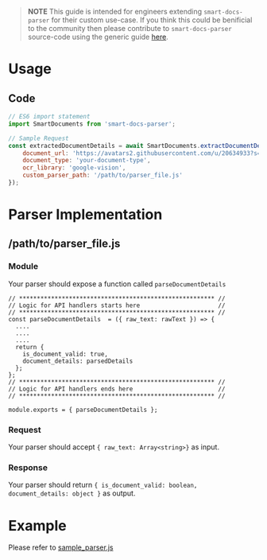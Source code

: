 > **NOTE** This guide is intended for engineers extending `smart-docs-parser` for their custom use-case. If you think this could be benificial to the community then please contribute to `smart-docs-parser` source-code using the generic guide [here](https://github.com/SourabhJaz/smart-docs-parser/blob/master/docs/document_parser.md).
# Usage
## Code
```Javascript
// ES6 import statement
import SmartDocuments from 'smart-docs-parser';

// Sample Request
const extractedDocumentDetails = await SmartDocuments.extractDocumentDetailsFromImage({
    document_url: 'https://avatars2.githubusercontent.com/u/20634933?s=40&v=4',
    document_type: 'your-document-type',
    ocr_library: 'google-vision',
    custom_parser_path: '/path/to/parser_file.js'
});
```


# Parser Implementation
## /path/to/parser_file.js
### Module
Your parser should expose a function called `parseDocumentDetails`
``` 
// ******************************************************* //
// Logic for API handlers starts here                      //
// ******************************************************* //
const parseDocumentDetails  = ({ raw_text: rawText }) => {
  ....
  ....
  ....
  return {
    is_document_valid: true,
    document_details: parsedDetails
  };
};
// ******************************************************* //
// Logic for API handlers ends here                        //
// ******************************************************* //

module.exports = { parseDocumentDetails };
```
### Request
Your parser should accept `{ raw_text: Array<string>}` as input.

### Response
Your parser should return `{ is_document_valid: boolean, document_details: object }` as output.

# Example
Please refer to [sample_parser.js](https://github.com/SourabhJaz/smart-docs-parser/blob/master/docs/sample_parser.js)
